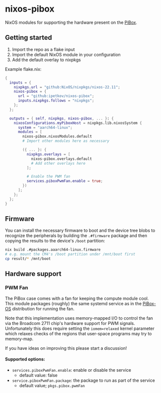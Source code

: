 # nixos-pibox

NixOS modules for supporting the hardware present on the [PiBox].

## Getting started

1. Import the repo as a flake input
2. Import the default NixOS module in your configuration
3. Add the default overlay to nixpkgs

Example flake.nix:
```nix
{
  inputs = {
    nixpkgs.url = "github:NixOS/nixpkgs/nixos-22.11";
    nixos-pibox = {
      url = "github:ipetkov/nixos-pibox";
      inputs.nixpkgs.follows = "nixpkgs";
    };
  };

  outputs = { self, nixpkgs, nixos-pibox, ... }: {
    nixosConfigurations.myPiboxHost = nixpkgs.lib.nixosSystem {
      system = "aarch64-linux";
      modules = [
        nixos-pibox.nixosModules.default
        # Import other modules here as necessary

        ({ ... }: {
          nixpkgs.overlays = [
            nixos-pibox.overlays.default
            # Add other overlays here
          ];

          # Enable the PWM fan
          services.piboxPwmFan.enable = true;
        })
      ];
    };
  };
}
```

## Firmware

You can install the necessary firmware to boot and the device tree blobs to
recognize the peripherals by building the `.#firmware` package and then copying
the results to the device's `/boot` partition:

```sh
nix build .#packages.aaarch64-linux.firmware
# e.g. mount the CM4's /boot partition under /mnt/boot first
cp result/* /mnt/boot
```

## Hardware support

### PWM Fan

The PiBox case comes with a fan for keeping the compute module cool. This module
packages (roughly) the same systemd service as in the [PiBox-OS] distribution
for running the fan.

Note that this implementation uses memory-mapped I/O to control the fan via the
Broadcom 2711 chip's hardware support for PWM signals. Unfortunately this does
require setting the `iomem=relaxed` kernel parameter which relaxes checks of
the regions that user-space programs may try to memory-map.

If you have ideas on improving this please start a discussion!

#### Supported options:

* `services.piboxPwmFan.enable`: enable or disable the service
  - default value: false
* `service.piboxPwmFan.package`: the package to run as part of the service
  - default value; `pkgs.pibox.pwmFan`


[PiBox]: https://pibox.io/
[PiBox-OS]: https://github.com/kubesail/pibox-os
